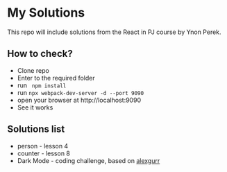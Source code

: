 # My Solutions

This repo will include solutions from the React in PJ course by Ynon Perek.

## How to check?

- Clone repo
- Enter to the required folder
- run <code> npm install </code>
- run <code>npx webpack-dev-server -d --port 9090</code>
- open your browser at http://localhost:9090
- See it works

## Solutions list
- person - lesson 4
- counter - lesson 8
- Dark Mode - coding challenge, based on [alexgurr](https://github.com/alexgurr/react-coding-challenges/tree/master/dark-mode)
